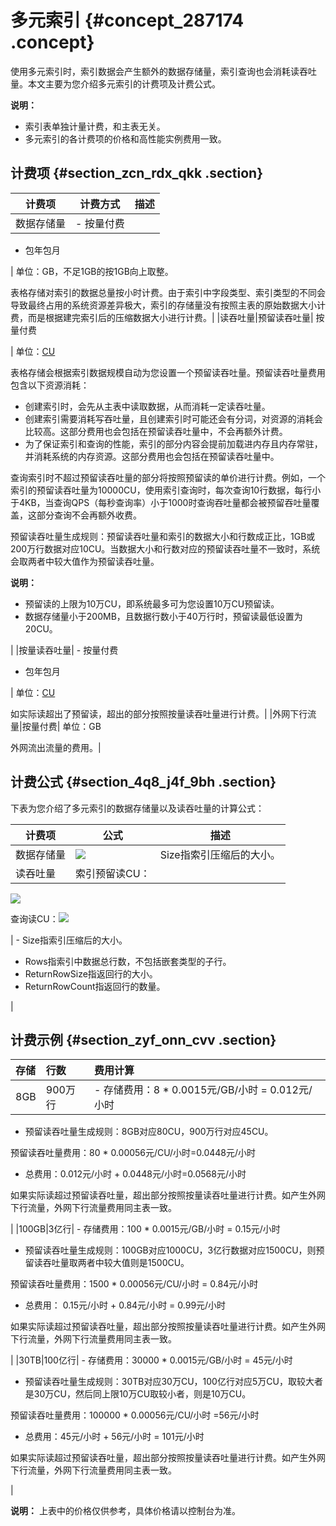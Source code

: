 # 多元索引 {#concept_287174 .concept}

使用多元索引时，索引数据会产生额外的数据存储量，索引查询也会消耗读吞吐量。本文主要为您介绍多元索引的计费项及计费公式。

**说明：** 

-   索引表单独计量计费，和主表无关。
-   多元索引的各计费项的价格和高性能实例费用一致。

## 计费项 {#section_zcn_rdx_qkk .section}

|计费项|计费方式|描述|
|---|----|--|
|数据存储量| -   按量付费
-   包年包月

 | 单位：GB，不足1GB的按1GB向上取整。

 表格存储对索引的数据总量按小时计费。由于索引中字段类型、索引类型的不同会导致最终占用的系统资源差异极大，索引的存储量没有按照主表的原始数据大小计费，而是根据建完索引后的压缩数据大小进行计费。|
|读吞吐量|预留读吞吐量| 按量付费

 | 单位：[CU](../../../../cn.zh-CN/开发指南/基础概念/读写吞吐量.md#)

 表格存储会根据索引数据规模自动为您设置一个预留读吞吐量。预留读吞吐量费用包含以下资源消耗：

-   创建索引时，会先从主表中读取数据，从而消耗一定读吞吐量。
-   创建索引需要消耗写吞吐量，且创建索引时可能还会有分词，对资源的消耗会比较高。这部分费用也会包括在预留读吞吐量中，不会再额外计费。
-   为了保证索引和查询的性能，索引的部分内容会提前加载进内存且内存常驻，并消耗系统的内存资源。这部分费用也会包括在预留读吞吐量中。

 查询索引时不超过预留读吞吐量的部分将按照预留读的单价进行计费。例如，一个索引的预留读吞吐量为10000CU，使用索引查询时，每次查询10行数据，每行小于4KB，当查询QPS（每秒查询率）小于1000时查询吞吐量都会被预留吞吐量覆盖，这部分查询不会再额外收费。

 预留读吞吐量生成规则：预留读吞吐量和索引的数据大小和行数成正比，1GB或200万行数据对应10CU。当数据大小和行数对应的预留读吞吐量不一致时，系统会取两者中较大值作为预留读吞吐量。

 **说明：** 

-   预留读的上限为10万CU，即系统最多可为您设置10万CU预留读。
-   数据存储量小于200MB，且数据行数小于40万行时，预留读最低设置为20CU。

 |
|按量读吞吐量| -   按量付费
-   包年包月

 | 单位：[CU](../../../../cn.zh-CN/开发指南/基础概念/读写吞吐量.md#)

 如实际读超出了预留读，超出的部分按照按量读吞吐量进行计费。|
|外网下行流量|按量付费| 单位：GB

 外网流出流量的费用。|

## 计费公式 {#section_4q8_j4f_9bh .section}

下表为您介绍了多元索引的数据存储量以及读吞吐量的计算公式：

|计费项|公式|描述|
|---|--|--|
|数据存储量|![](http://static-aliyun-doc.oss-cn-hangzhou.aliyuncs.com/assets/img/20253/156689912937290_zh-CN.png)|Size指索引压缩后的大小。|
|读吞吐量| 索引预留读CU：

![](http://static-aliyun-doc.oss-cn-hangzhou.aliyuncs.com/assets/img/236161/156689912950895_zh-CN.png)

 查询读CU：![](http://static-aliyun-doc.oss-cn-hangzhou.aliyuncs.com/assets/img/20253/156689913037292_zh-CN.png)

 | -   Size指索引压缩后的大小。
-   Rows指索引中数据总行数，不包括嵌套类型的子行。
-   ReturnRowSize指返回行的大小。
-   ReturnRowCount指返回行的数量。

 |

## 计费示例 {#section_zyf_onn_cvv .section}

|存储|行数|费用计算|
|:-|:-|:---|
|8GB|900万行| -   存储费用：8 \* 0.0015元/GB/小时 = 0.012元/小时
-   预留读吞吐量生成规则：8GB对应80CU，900万行对应45CU。

预留读吞吐量费用：80 \* 0.00056元/CU/小时=0.0448元/小时

-   总费用：0.012元/小时 + 0.0448元/小时=0.0568元/小时

 如果实际读超过预留读吞吐量，超出部分按照按量读吞吐量进行计费。如产生外网下行流量，外网下行流量费用同主表一致。

 |
|100GB|3亿行| -   存储费用：100 \* 0.0015元/GB/小时 = 0.15元/小时
-   预留读吞吐量生成规则：100GB对应1000CU，3亿行数据对应1500CU，则预留读吞吐量取两者中较大值则是1500CU。

预留读吞吐量费用：1500 \* 0.00056元/CU/小时 = 0.84元/小时

-   总费用： 0.15元/小时 + 0.84元/小时 = 0.99元/小时

 如果实际读超过预留读吞吐量，超出部分按照按量读吞吐量进行计费。如产生外网下行流量，外网下行流量费用同主表一致。

 |
|30TB|100亿行| -   存储费用：30000 \* 0.0015元/GB/小时 = 45元/小时
-   预留读吞吐量生成规则：30TB对应30万CU，100亿行对应5万CU，取较大者是30万CU，然后同上限10万CU取较小者，则是10万CU。

预留读吞吐量费用：100000 \* 0.00056元/CU/小时 =56元/小时

-   总费用：45元/小时 + 56元/小时 = 101元/小时

 如果实际读超过预留读吞吐量，超出部分按照按量读吞吐量进行计费。如产生外网下行流量，外网下行流量费用同主表一致。

 |

**说明：** 上表中的价格仅供参考，具体价格请以控制台为准。

